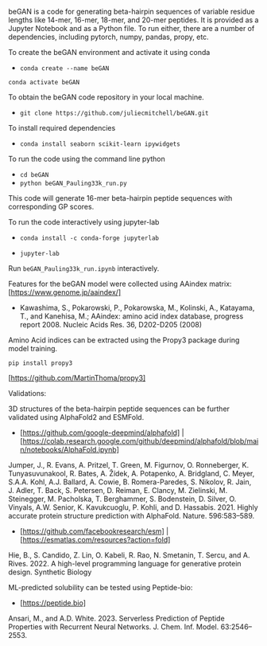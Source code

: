 beGAN is a code for generating beta-hairpin sequences of variable residue lengths like 14-mer, 16-mer, 18-mer, and 20-mer peptides. 
It is provided as a Jupyter Notebook and as a Python file. 
To run either, there are a number of dependencies, including pytorch, numpy, pandas, propy, etc.

To create the beGAN environment and activate it using conda

* `conda create --name beGAN`


`conda activate beGAN`

To obtain the beGAN code repository in your local machine.

* `git clone https://github.com/juliecmitchell/beGAN.git`


To install required dependencies

* `conda install seaborn scikit-learn ipywidgets`


To run the code using the command line python

* `cd beGAN`
* `python beGAN_Pauling33k_run.py`

This code will generate 16-mer beta-hairpin peptide sequences with corresponding GP scores.

To run the code interactively using jupyter-lab

* `conda install -c conda-forge jupyterlab`



* `jupyter-lab`

Run `beGAN_Pauling33k_run.ipynb` interactively.

Features for the beGAN model were collected using AAindex matrix:
[https://www.genome.jp/aaindex/]
* Kawashima, S., Pokarowski, P., Pokarowska, M., Kolinski, A., Katayama, T., and Kanehisa, M.; AAindex: amino acid index database, progress report 2008. Nucleic Acids Res. 36, D202-D205 (2008)

Amino Acid indices can be extracted using the Propy3 package during model training.

`pip install propy3`

[https://github.com/MartinThoma/propy3]

Validations:

3D structures of the beta-hairpin peptide sequences can be further validated using AlphaFold2 and ESMFold. 
* [https://github.com/google-deepmind/alphafold] | [https://colab.research.google.com/github/deepmind/alphafold/blob/main/notebooks/AlphaFold.ipynb]

Jumper, J., R. Evans, A. Pritzel, T. Green, M. Figurnov, O. Ronneberger, K. Tunyasuvunakool, R. Bates, A. Žídek, A. Potapenko, A. Bridgland, C. Meyer, S.A.A. Kohl, A.J. Ballard, A. Cowie, B. Romera-Paredes, S. Nikolov, R. Jain, J. Adler, T. Back, S. Petersen, D. Reiman, E. Clancy, M. Zielinski, M. Steinegger, M. Pacholska, T. Berghammer, S. Bodenstein, D. Silver, O. Vinyals, A.W. Senior, K. Kavukcuoglu, P. Kohli, and D. Hassabis. 2021. Highly accurate protein structure prediction with AlphaFold. Nature. 596:583–589.

* [https://github.com/facebookresearch/esm] | [https://esmatlas.com/resources?action=fold]

Hie, B., S. Candido, Z. Lin, O. Kabeli, R. Rao, N. Smetanin, T. Sercu, and A. Rives. 2022. A high-level programming language for generative protein design. Synthetic Biology

ML-predicted solubility can be tested using Peptide-bio:

* [https://peptide.bio]
  
Ansari, M., and A.D. White. 2023. Serverless Prediction of Peptide Properties with Recurrent Neural Networks. J. Chem. Inf. Model. 63:2546–2553.
